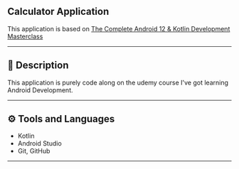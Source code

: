 ## Calculator Application

This application is based on [The Complete Android 12 & Kotlin Development Masterclass](https://www.udemy.com/course/android-kotlin-developer/)

---

## 📝 Description

This application is purely code along on the udemy course I've got learning Android Development.

---

## ⚙️ Tools and Languages

- Kotlin
- Android Studio
- Git, GitHub

---
